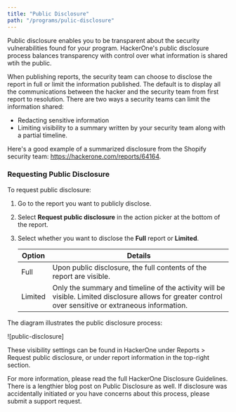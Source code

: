 ```yaml
---
title: "Public Disclosure"
path: "/programs/pulic-disclosure"
---
```


Public disclosure enables you to be transparent about the security vulnerabilities found for your program. HackerOne's public disclosure process balances transparency with control over what information is shared wtih the public.  

When publishing reports, the security team can choose to disclose the report in full or limit the information published. The default is to display all the communications between the hacker and the security team from first report to resolution. There are two ways a security teams can limit the information shared: 
* Redacting sensitive information 
* Limiting visibility to a summary written by your security team along with a partial timeline. 

Here's a good example of a summarized disclosure from the Shopify security team: https://hackerone.com/reports/64164.

### Requesting Public Disclosure
To request public disclosure:
1) Go to the report you want to publicly disclose. 
2) Select **Request public disclosure** in the action picker at the bottom of the report. 
3) Select whether you want to disclose the **Full** report or **Limited**. 
   
   Option | Details
   ------ | -------
   Full | Upon public disclosure, the full contents of the report are visible. 
   Limited | Only the summary and timeline of the activity will be visible. Limited disclosure allows for greater control over sensitive or extraneous information. 
   




The diagram illustrates the public disclosure process: 

![public-disclosure]



These visibility settings can be found in HackerOne under Reports > Request public disclosure, or under report information in the top-right section.

 For more information, please read the full HackerOne Disclosure Guidelines.  There is a lengthier blog post on Public Disclosure as well.  If disclosure was accidentally initiated or you have concerns about this process, please submit a support request.
